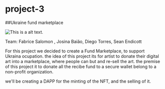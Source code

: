# project-3
##Ukraine fund marketplace

![This is a alt text.](https://icds.ee/wp-content/uploads/2022/03/Artboard-31200-1.png)

Team: Fabrice Salomon , Josina Baião, Diego Torres, Sean Endicott

For this project we decided to create a Fund Marketplace, to support Ukraina ocupation.
the idea of this project its for artist to donate their digital art into a marketplace, where people can but and re-sell the art.
the premise of this project it to donate all the recibe fund to a secure wallet belong to a non-profit organization.

we'll be creating a DAPP for the minting of the NFT, and the selling of it.
